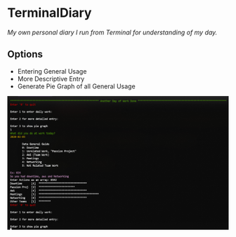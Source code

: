 # TerminalDiary
*My own personal diary I run from Terminal for understanding of my day.*
## Options
* Entering General Usage
* More Descriptive Entry
* Generate Pie Graph of all General Usage

![Image of Terminal](https://github.com/odhjoseph/TerminalDiary/blob/master/extraImages/example.PNG)
 
